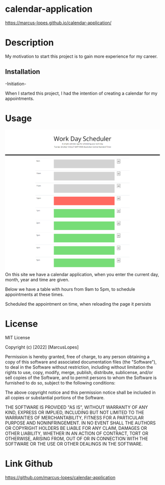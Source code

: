 # calendar-application

https://marcus-lopes.github.io/calendar-application/

# Description

My motivation to start this project is to gain more experience for my career.

## Installation

-Initiation-

When I started this project, I had the intention of creating a calendar for my appointments.

# Usage

![alt text](./CalendarApplication.png)
On this site we have a calendar application, when you enter the current day, month, year and time are given.

Below we have a table with hours from 9am to 5pm, to schedule appointments at these times.

Scheduled the appointment on time, when reloading the page it persists


# License
MIT License

Copyright (c) [2022] [MarcusLopes]

Permission is hereby granted, free of charge, to any person obtaining a copy of this software and associated documentation files (the "Software"), to deal in the Software without restriction, including without limitation the rights to use, copy, modify, merge, publish, distribute, sublicense, and/or sell copies of the Software, and to permit persons to whom the Software is furnished to do so, subject to the following conditions:

The above copyright notice and this permission notice shall be included in all copies or substantial portions of the Software.

THE SOFTWARE IS PROVIDED "AS IS", WITHOUT WARRANTY OF ANY KIND, EXPRESS OR IMPLIED, INCLUDING BUT NOT LIMITED TO THE WARRANTIES OF MERCHANTABILITY, FITNESS FOR A PARTICULAR PURPOSE AND NONINFRINGEMENT. IN NO EVENT SHALL THE AUTHORS OR COPYRIGHT HOLDERS BE LIABLE FOR ANY CLAIM, DAMAGES OR OTHER LIABILITY, WHETHER IN AN ACTION OF CONTRACT, TORT OR OTHERWISE, ARISING FROM, OUT OF OR IN CONNECTION WITH THE SOFTWARE OR THE USE OR OTHER DEALINGS IN THE SOFTWARE.

# Link Github
https://github.com/marcus-lopes/calendar-application